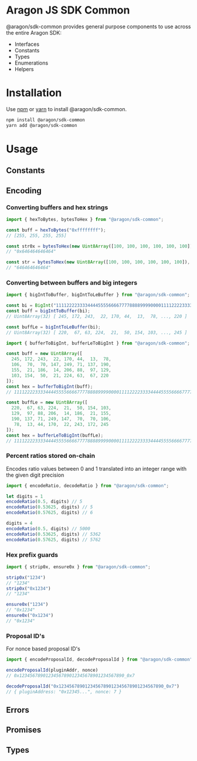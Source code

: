 # Aragon JS SDK Common

@aragon/sdk-common provides general purpose components to use across the entire Aragon SDK:
- Interfaces
- Constants
- Types
- Enumerations
- Helpers

# Installation

Use [npm](https://www.npmjs.com/) or [yarn](https://yarnpkg.com/) to install
@aragon/sdk-common.

```bash
npm install @aragon/sdk-common
yarn add @aragon/sdk-common
```

# Usage

## Constants

## Encoding

### Converting buffers and hex strings

```ts
import { hexToBytes, bytesToHex } from "@aragon/sdk-common";

const buff = hexToBytes("0xffffffff");
// [255, 255, 255, 255]

const str0x = bytesToHex(new Uint8Array([100, 100, 100, 100, 100, 100]));
// "0x646464646464"

const str = bytesToHex(new Uint8Array([100, 100, 100, 100, 100, 100]), true);
// "646464646464"
```

### Converting between buffers and big integers

```ts
import { bigIntToBuffer, bigIntToLeBuffer } from "@aragon/sdk-common";

const bi = BigInt("111122223333444455556666777788889999000011112222333344445555666677778888999900")
const buff = bigIntToBuffer(bi);
// Uint8Array(32) [ 245, 172, 243,  22, 170, 44,  13,  78, ..., 220 ]

const buffLe = bigIntToLeBuffer(bi);
// Uint8Array(32) [ 220,  67, 63, 224,  21,  50, 154, 103, ..., 245 ]
```

```ts
import { bufferToBigInt, bufferLeToBigInt } from "@aragon/sdk-common";

const buff = new Uint8Array([
  245, 172, 243,  22, 170, 44,  13,  78,
  106,  70,  70, 147, 249, 71, 137, 190,
  155,  21, 186,  14, 206, 88,  97, 129,
  103, 154,  50,  21, 224, 63,  67, 220
]);
const hex = bufferToBigInt(buff);
// 111122223333444455556666777788889999000011112222333344445555666677778888999900n

const buffLe = new Uint8Array([
  220,  67, 63, 224,  21,  50, 154, 103,
  129,  97, 88, 206,  14, 186,  21, 155,
  190, 137, 71, 249, 147,  70,  70, 106,
   78,  13, 44, 170,  22, 243, 172, 245
]);
const hex = bufferLeToBigInt(buffLe);
// 111122223333444455556666777788889999000011112222333344445555666677778888999900n
```

### Percent ratios stored on-chain

Encodes ratio values between 0 and 1 translated into an integer range with the given digit precision

```ts
import { encodeRatio, decodeRatio } from "@aragon/sdk-common";

let digits = 1
encodeRatio(0.5, digits) // 5
encodeRatio(0.53625, digits) // 5
encodeRatio(0.57625, digits) // 6

digits = 4
encodeRatio(0.5, digits) // 5000
encodeRatio(0.53625, digits) // 5362
encodeRatio(0.57625, digits) // 5762
```

### Hex prefix guards

```ts
import { strip0x, ensure0x } from "@aragon/sdk-common";

strip0x("1234")
// "1234"
strip0x("0x1234")
// "1234"

ensure0x("1234")
// "0x1234"
ensure0x("0x1234")
// "0x1234"
```

### Proposal ID's

For nonce based proposal ID's

```ts
import { encodeProposalId, decodeProposalId } from "@aragon/sdk-common";

encodeProposalId(pluginAddr, nonce)
// 0x1234567890123456789012345678901234567890_0x7

decodeProposalId("0x1234567890123456789012345678901234567890_0x7")
// { pluginAddress: "0x12345...", nonce: 7 }

```

## Errors

## Promises

## Types
